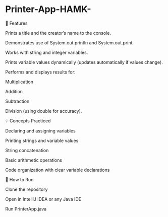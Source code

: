 # Printer-App-HAMK-
🔹 Features

Prints a title and the creator’s name to the console.

Demonstrates use of System.out.println and System.out.print.

Works with string and integer variables.

Prints variable values dynamically (updates automatically if values change).

Performs and displays results for:

Multiplication

Addition

Subtraction

Division (using double for accuracy).

💡 Concepts Practiced

Declaring and assigning variables

Printing strings and variable values

String concatenation

Basic arithmetic operations

Code organization with clear variable declarations

🚀 How to Run

Clone the repository

Open in IntelliJ IDEA or any Java IDE

Run PrinterApp.java
